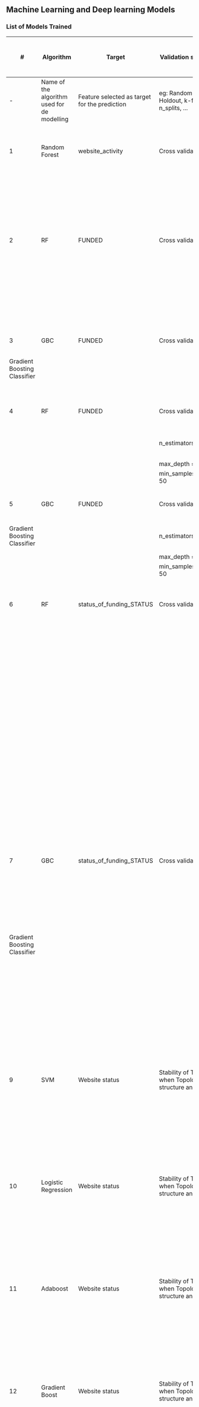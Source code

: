 ## Machine Learning and Deep learning Models

### List of Models Trained

| #                            | Algorithm                                   | Target                                        | Validation strategy                                    | Hyperparameter details                                                                 | Partition                             | Partition details (Train/Test/Validation %) | Metrics                                        | Value of the metric                                                                                                                                                                                                              | Feature importance                                                                         | Value of the feature importance                                                                                                                         | Collaborators working on it | Comments                                                                                                                                                          | notebook link                                                                                                                                                                                                                                                                                  | Mia upload                                                                                                                                                   | Is this model selected for the delivery? |
| ---------------------------- | ------------------------------------------- | --------------------------------------------- | ------------------------------------------------------ | -------------------------------------------------------------------------------------- | ------------------------------------- | ------------------------------------------- | ---------------------------------------------- | -------------------------------------------------------------------------------------------------------------------------------------------------------------------------------------------------------------------------------- | ------------------------------------------------------------------------------------------ | ------------------------------------------------------------------------------------------------------------------------------------------------------- | --------------------------- | ----------------------------------------------------------------------------------------------------------------------------------------------------------------- | ---------------------------------------------------------------------------------------------------------------------------------------------------------------------------------------------------------------------------------------------------------------------------------------------- | ------------------------------------------------------------------------------------------------------------------------------------------------------------ | ---------------------------------------- |
| \-                           | Name of the algorithm used for de modelling | Feature selected as target for the prediction | eg: Random Holdout, k-fold + n\_splits, ...            | min\_samples\_split, n\_estimators, max\_depth, k for k-means based on what features,… | Random, based on dates, …             |                                             | Accuracy, F1, AUC, overfitting at which depth… |                                                                                                                                                                                                                                  | List of feature importance                                                                 | Value for each feature                                                                                                                                  |                             |                                                                                                                                                                   |                                                                                                                                                                                                                                                                                                |                                                                                                                                                              |                                          |
| 1                            | Random Forest                               | website\_activity                             | Cross validation                                       | n\_estimators = 100, max\_depth = 4, min\_samples\_split = 100, random\_state = 42     | Random                                | Development 85% + Validation 15%            | ROC-AUC train/test                             | 0.697                                                                                                                                                                                                                            | burn\_rate (cash spent per month)                                                          | 0.080325                                                                                                                                                | Rocio                       | In this first approach, all the features have been kept. business\_stage or other funding related features appear in the feat importance ranking from position 7. | [Seedstars Model RF v1.ipynb](https://drive.google.com/file/d/1tC8L4Eq2ReyPIyofV_vhYjijOuHrynL9/view?usp=sharing)                                                                                                                                                                              |                                                                                                                                                              | No                                       |
|                              |                                             |                                               |                                                        | Development =<br>Train 70% + Test 30%                                                  | ROC-AUC train/validation              | 0.663                                       | users\_1month                                  | 0.05308                                                                                                                                                                                                                          |                                                                                            |                                                                                                                                                         |                             |
|                              |                                             |                                               |                                                        |                                                                                        |                                       | users\_3month                               | 0.050518                                       |                                                                                                                                                                                                                                  |                                                                                            |                                                                                                                                                         |
|                              |                                             |                                               |                                                        |                                                                                        |                                       |                                             | revenue\_2month                                | 0.04167                                                                                                                                                                                                                          |                                                                                            |                                                                                                                                                         |                             |
|                              |                                             |                                               |                                                        |                                                                                        |                                       |                                             | users\_2month                                  | 0.038485                                                                                                                                                                                                                         |                                                                                            |                                                                                                                                                         |                             |
| 2                            | RF                                          | FUNDED                                        | Cross validation                                       | n\_estimators = 100, max\_depth = 4, min\_samples\_split = 100, random\_state = 42     | Random                                | Development 85% + Validation 15%            | Accuracy                                       | 0.673                                                                                                                                                                                                                            | incorporation\_date                                                                        | 0.071358                                                                                                                                                | Rocio                       | Features related to funding information have been deleted, prediction done on FUNDED                                                                              | [Seedstars Model RF + XGB v2.ipynb](https://drive.google.com/drive/folders/1WDthay_XdUg2XMRuDbfxcHux9oeBGAzB)                                                                                                                                                                                  |                                                                                                                                                              | No                                       |
|                              |                                             |                                               |                                                        | Development =<br>Train 70% + Test 30%                                                  | ROC-AUC                               | 0.7483                                      | number\_transactions\_2month                   | 0.064477                                                                                                                                                                                                                         |                                                                                            | Feature importance doesn't show valuable information                                                                                                    |                             |                                                                                                                                                                   |
|                              |                                             |                                               |                                                        |                                                                                        |                                       | year\_segment\_2019                         | 0.04701                                        |                                                                                                                                                                                                                                  |                                                                                            |                                                                                                                                                         |                             |
|                              |                                             |                                               |                                                        |                                                                                        |                                       |                                             | number\_employees                              | 0.04414                                                                                                                                                                                                                          |                                                                                            |                                                                                                                                                         |                             |                                                                                                                                                                   |
|                              |                                             |                                               |                                                        |                                                                                        |                                       |                                             |                                                |                                                                                                                                                                                                                                  |                                                                                            |                                                                                                                                                         |                             |                                                                                                                                                                   |
| 3                            | GBC                                         | FUNDED                                        | Cross validation                                       | n\_estimators=50, max\_depth=5, min\_samples\_split=100, random\_state=42              | Random                                | Development 85% + Validation 15%            | ROC-AUC                                        | 0.7674                                                                                                                                                                                                                           | incorporation\_date                                                                        | 0.353877                                                                                                                                                | Rocio                       | Features related to funding information have been deleted, prediction done on FUNDED                                                                              | [Seedstars Model RF + XGB v2.ipynb](https://drive.google.com/drive/folders/1WDthay_XdUg2XMRuDbfxcHux9oeBGAzB)                                                                                                                                                                                  |                                                                                                                                                              | No                                       |
| Gradient Boosting Classifier |                                             |                                               |                                                        | Development =<br>Train 70% + Test 30%                                                  |                                       |                                             | number\_employees                              | 0.063082                                                                                                                                                                                                                         |                                                                                            |                                                                                                                                                         |                             |                                                                                                                                                                   |
|                              |                                             |                                               |                                                        |                                                                                        |                                       | burn\_rate                                  | 0.053188                                       |                                                                                                                                                                                                                                  |                                                                                            |                                                                                                                                                         |                             |
|                              |                                             |                                               |                                                        |                                                                                        |                                       |                                             |                                                |                                                                                                                                                                                                                                  |                                                                                            |                                                                                                                                                         |                             |                                                                                                                                                                   |
|                              |                                             |                                               |                                                        |                                                                                        |                                       |                                             |                                                |                                                                                                                                                                                                                                  |                                                                                            |                                                                                                                                                         |                             |                                                                                                                                                                   |
| 4                            | RF                                          | FUNDED                                        | Cross validation                                       | RANDOM\_STATE = 42                                                                     | Random                                | Development 85% + Validation 15%            | ROC-AUC                                        | 0.7464                                                                                                                                                                                                                           | number\_transactions\_2month                                                               | 0.067101                                                                                                                                                | Rocio                       | Features related to funding information have been deleted, prediction done on FUNDED                                                                              | [Seedstars Model RF + XGB v2.ipynb](https://drive.google.com/drive/folders/1WDthay_XdUg2XMRuDbfxcHux9oeBGAzB)                                                                                                                                                                                  |                                                                                                                                                              | No                                       |
|                              |                                             |                                               | n\_estimators = 50                                     |                                                                                        | Development =<br>Train 70% + Test 30% |                                             |                                                | incorporation\_date                                                                                                                                                                                                              | 0.060914                                                                                   |                                                                                                                                                         |                             |                                                                                                                                                                   |                                                                                                                                                                                                                                                                                                |
|                              |                                             |                                               | max\_depth = 4                                         |                                                                                        |                                       |                                             | number\_transactions\_1month                   | 0.051444                                                                                                                                                                                                                         |                                                                                            |                                                                                                                                                         |                             |                                                                                                                                                                   |
|                              |                                             |                                               | min\_samples\_split= 50                                |                                                                                        |                                       |                                             |                                                |                                                                                                                                                                                                                                  |                                                                                            |                                                                                                                                                         |                             |                                                                                                                                                                   |                                                                                                                                                                                                                                                                                                |
|                              |                                             |                                               |                                                        |                                                                                        |                                       |                                             |                                                |                                                                                                                                                                                                                                  |                                                                                            |                                                                                                                                                         |                             |                                                                                                                                                                   |                                                                                                                                                                                                                                                                                                |
| 5                            | GBC                                         | FUNDED                                        | Cross validation                                       | RANDOM\_STATE = 42                                                                     | Random                                | Development 85% + Validation 15%            | ROC-AUC                                        | 0.76789                                                                                                                                                                                                                          | incorporation\_date                                                                        | 0.37667                                                                                                                                                 | Rocio                       | Features related to funding information have been deleted, prediction done on FUNDED                                                                              | [Seedstars Model RF + XGB v2.ipynb](https://drive.google.com/drive/folders/1WDthay_XdUg2XMRuDbfxcHux9oeBGAzB)                                                                                                                                                                                  |                                                                                                                                                              | No                                       |
| Gradient Boosting Classifier |                                             |                                               | n\_estimators = 50                                     |                                                                                        | Development =<br>Train 70% + Test 30% |                                             |                                                | burn\_rate                                                                                                                                                                                                                       | 0.077833                                                                                   |                                                                                                                                                         |                             |                                                                                                                                                                   |                                                                                                                                                                                                                                                                                                |
|                              |                                             |                                               | max\_depth = 4                                         |                                                                                        |                                       |                                             | incorporated                                   | 0.047978                                                                                                                                                                                                                         |                                                                                            |                                                                                                                                                         |                             |                                                                                                                                                                   |
|                              |                                             |                                               | min\_samples\_split= 50                                |                                                                                        |                                       |                                             |                                                |                                                                                                                                                                                                                                  |                                                                                            |                                                                                                                                                         |                             |                                                                                                                                                                   |                                                                                                                                                                                                                                                                                                |
|                              |                                             |                                               |                                                        |                                                                                        |                                       |                                             |                                                |                                                                                                                                                                                                                                  |                                                                                            |                                                                                                                                                         |                             |                                                                                                                                                                   |                                                                                                                                                                                                                                                                                                |
| 6                            | RF                                          | status\_of\_funding\_STATUS                   | Cross validation                                       | n\_estimators = 100, max\_depth = 4, min\_samples\_split = 100, random\_state = 42     | Random                                | Development 85% + Validation 15%            | Accuracy                                       | 0.7913                                                                                                                                                                                                                           | company\_logo                                                                              | 0.067568                                                                                                                                                | Rocio                       | Features related to funding information have been deleted, prediction done on status\_of\_funding\_STATUS (0,1)                                                   | [Seedstars Model RF + XGB v2.ipynb](https://drive.google.com/drive/folders/1WDthay_XdUg2XMRuDbfxcHux9oeBGAzB)                                                                                                                                                                                  | In progress                                                                                                                                                  | No                                       |
|                              |                                             |                                               |                                                        | Development =<br>Train 70% + Test 30%                                                  | ROC-AUC                               | 0.8831                                      | number\_transactions\_2month                   | 0.067299                                                                                                                                                                                                                         |                                                                                            | Confusion matrix show interesting results on prediction of False Positives and False Negatives, however the list of feature importance is not valuable. |                             |                                                                                                                                                                   |
|                              |                                             |                                               |                                                        |                                                                                        |                                       | number\_transactions\_3month                | 0.064543                                       |                                                                                                                                                                                                                                  |                                                                                            |                                                                                                                                                         |                             |
|                              |                                             |                                               |                                                        |                                                                                        |                                       |                                             | role\_0\_Founder                               | 0.050305                                                                                                                                                                                                                         |                                                                                            | The model doesn't show a selection of features that is collectable nor informative                                                                      |                             |                                                                                                                                                                   |
|                              |                                             |                                               |                                                        |                                                                                        |                                       |                                             | number\_transactions\_1month                   | 0.050002                                                                                                                                                                                                                         |                                                                                            |                                                                                                                                                         |                             |                                                                                                                                                                   |
| 7                            | GBC                                         | status\_of\_funding\_STATUS                   | Cross validation                                       | n\_estimators=50, max\_depth=5, min\_samples\_split=100, random\_state=42              | Random                                | Development 85% + Validation 15%            | Accuracy                                       | 0.85133                                                                                                                                                                                                                          | number\_transactions\_1month                                                               | 0.438199                                                                                                                                                | Rocio                       | Features related to funding information have been deleted, prediction done on status\_of\_funding\_STATUS (0,1)                                                   | [Seedstars Model RF + XGB v2.ipynb](https://drive.google.com/drive/folders/1WDthay_XdUg2XMRuDbfxcHux9oeBGAzB)                                                                                                                                                                                  | In progress                                                                                                                                                  | No                                       |
| Gradient Boosting Classifier |                                             |                                               |                                                        | Development =<br>Train 70% + Test 30%                                                  | ROC-AUC                               | 0.9321                                      | company\_logo                                  | 0.211081                                                                                                                                                                                                                         |                                                                                            | More work into the selection of features has to be done in order to make possible the prediction and also obtaining the info from scraping              |                             |                                                                                                                                                                   |
|                              |                                             |                                               |                                                        |                                                                                        |                                       | role\_0\_Other                              | 0.095007                                       |                                                                                                                                                                                                                                  |                                                                                            |                                                                                                                                                         |                             |
|                              |                                             |                                               |                                                        |                                                                                        |                                       |                                             | Number of team members                         | 0.04005                                                                                                                                                                                                                          |                                                                                            |                                                                                                                                                         |                             |                                                                                                                                                                   |
|                              |                                             |                                               |                                                        |                                                                                        |                                       |                                             |                                                |                                                                                                                                                                                                                                  |                                                                                            |                                                                                                                                                         |                             |                                                                                                                                                                   |
| 9                            | SVM                                         | Website status                                | Stability of Tsne, when Topological structure analysis |                                                                                        |                                       | 90/10                                       | Accuracy, Precision, recall, F1-score          | Accuracy : 0.8 Precision class -1: 1 recall class -1: 0.44. f1-score class -1: 0.61 Precision class 0: 0.77 recall class 0: 0.2 f1-score class 0: 0.33 Precision class 1: 0.88 recall class 1: 1 f1-score class 1: 0.88          |                                                                                            |                                                                                                                                                         | Christian                   | reduce overfitting when imputing missing values for continuous variables with Gaussian Mixture Models                                                             | [https://github.com/OmdenaAI/Katapult/blob/master/omdena\_Katapult.ipynb](https://github.com/OmdenaAI/Katapult/blob/master/omdena_Katapult.ipynb)                                                                                                                                              |                                                                                                                                                              |                                          |
| 10                           | Logistic Regression                         | Website status                                | Stability of Tsne, when Topological structure analysis |                                                                                        |                                       | 90/10                                       | Accuracy, Precision, recall, F1-score          | Accuracy : 0.75 Precision class -1: 1 recall class -1: 0.31. f1-score class -1: 0.48 Precision class 0: 0.38 recall class 0: 0.03 f1-score class 0: 0.66 Precision class 1: 0.99 recall class 1: 0.06 f1-score class 1: 0.86     |                                                                                            |                                                                                                                                                         | Christian                   | reduce overfitting when imputing missing values for continuous variables with Gaussian Mixture Models                                                             | [https://github.com/OmdenaAI/Katapult/blob/master/omdena\_Katapult.ipynb](https://github.com/OmdenaAI/Katapult/blob/master/omdena_Katapult.ipynb)                                                                                                                                              |                                                                                                                                                              |                                          |
| 11                           | Adaboost                                    | Website status                                | Stability of Tsne, when Topological structure analysis |                                                                                        |                                       | 90/10                                       | Accuracy, Precision, recall, F1-score          | Accuracy : 0.78 Precision class -1: 0 recall class -1: 0.0. f1-score class -1: 0.0 Precision class 0: 0.61 recall class 0: 0.23 f1-score class 0: 0.34 Precision class 1: 0.81 recall class 1: 0.99 f1-score class 1: 0.88       |                                                                                            |                                                                                                                                                         | Christian                   | reduce overfitting when imputing missing values for continuous variables with Gaussian Mixture Models                                                             | [https://github.com/OmdenaAI/Katapult/blob/master/omdena\_Katapult.ipynb](https://github.com/OmdenaAI/Katapult/blob/master/omdena_Katapult.ipynb)                                                                                                                                              |                                                                                                                                                              |                                          |
| 12                           | Gradient Boost                              | Website status                                | Stability of Tsne, when Topological structure analysis |                                                                                        |                                       | 90/10                                       | Accuracy, Precision, recall, F1-score          | Accuracy : 0.80 Precision class -1: 0.89 recall class -1: 0.50. f1-score class -1: 0.64 Precision class 0: 0.76 recall class 0: 0.33 f1-score class 0: 0.46 Precision class 1: 0.8 recall class 1: 0.97 f1-score class 1: 0.88   |                                                                                            |                                                                                                                                                         | Christian                   | reduce overfitting when imputing missing values for continuous variables with Gaussian Mixture Models                                                             | [https://github.com/OmdenaAI/Katapult/blob/master/omdena\_Katapult.ipynb](https://github.com/OmdenaAI/Katapult/blob/master/omdena_Katapult.ipynb)                                                                                                                                              |                                                                                                                                                              |                                          |
| 13                           | Decision Tree                               | Website status                                | Stability of Tsne, when Topological structure analysis |                                                                                        |                                       | 90/10                                       | Accuracy, Precision, recall, F1-score          | Accuracy : 0.82 Precision class -1: 0.85 recall class -1: 0.69. f1-score class -1: 0.76 Precision class 0: 0.61 recall class 0: 0.60 f1-score class 0: 0.61 Precision class 1: 0.88 recall class 1: 0.89 f1-score class 1: 0.89  |                                                                                            |                                                                                                                                                         | Christian                   | reduce overfitting when imputing missing values for continuous variables with Gaussian Mixture Models                                                             | [https://github.com/OmdenaAI/Katapult/blob/master/omdena\_Katapult.ipynb](https://github.com/OmdenaAI/Katapult/blob/master/omdena_Katapult.ipynb)                                                                                                                                              |                                                                                                                                                              |                                          |
| 14                           | Model Stacking                              | Website status                                | Stability of Tsne, when Topological structure analysis |                                                                                        |                                       | 90/10                                       | Accuracy, Precision, recall, F1-score          | Accuracy : 0.84  Precision class -1: 0.90 recall class -1: 0.56. f1-score class -1: 0.69 Precision class 0: 0.74 recall class 0: 0.54 f1-score class 0: 0.62 Precision class 1: 0.86 recall class 1: 0.95 f1-score class 1: 0.91 |                                                                                            |                                                                                                                                                         | Christian                   | minor sensitivity to overfitting                                                                                                                                  | [https://github.com/OmdenaAI/Katapult/blob/master/omdena\_Katapult.ipynb](https://github.com/OmdenaAI/Katapult/blob/master/omdena_Katapult.ipynb)                                                                                                                                              | Not Compatible                                                                                                                                               |                                          |
| 15                           | XGBoost                                     | Total funding                                 | Cross Validation                                       | n\_splits=10, random\_state=7, shuffle=True                                            | Random                                | 80/20                                       | precision recall f1-score accuracy             | Accuracy : 95.35%<br>Precision class : 0.95 recall class 0: 1.00 . f1-score class 0: 0.98 Precision class 1: 1.00 recall class 1: 0.49 f1-score class 1: 0.66                                                                    |                                                                                            |                                                                                                                                                         | Samruddhi                   | Considered the success factors defines by [task 10](https://docs.google.com/spreadsheets/d/1ZjArggdH0FsAw6LTWMAfDQJIV5e2tf53Ul6PN4ASmCQ/edit#gid=2006721336)      | [https://github.com/OmdenaAI/Katapult/blob/main/Task%202%20Models/seedstars\_ml\_and\_dl.ipynb](https://github.com/OmdenaAI/Katapult/blob/main/Task%202%20Models/seedstars_ml_and_dl.ipynb)                                                                                                    | [https://miamarketplace.com/apps/pmmShZ2H3wyrYV9gCGtNJXEzHp2T6BrHgnuPyH74bzRU](https://miamarketplace.com/apps/pmmShZ2H3wyrYV9gCGtNJXEzHp2T6BrHgnuPyH74bzRU) |                                          |
| 16                           | Random Forest                               | Total funding                                 | Cross Validation                                       | n\_splits=10, random\_state=7, shuffle=True                                            | Random                                | 80/20                                       | precision recall f1-score accuracy             | Accuracy : 95.02% Precision class 0: 0.95 recall class 0: 1.00 . f1-score class 0: 0.97 Precision class 1: 0.95 recall class 1: 0.48 f1-score class 1: 0.63                                                                      |                                                                                            |                                                                                                                                                         | Samruddhi                   | Considered the success factors defines by [task 10](https://docs.google.com/spreadsheets/d/1ZjArggdH0FsAw6LTWMAfDQJIV5e2tf53Ul6PN4ASmCQ/edit#gid=2006721336)      | [https://github.com/OmdenaAI/Katapult/blob/main/Task%202%20Models/seedstars\_ml\_and\_dl.ipynb](https://github.com/OmdenaAI/Katapult/blob/main/Task%202%20Models/seedstars_ml_and_dl.ipynb)                                                                                                    |                                                                                                                                                              |                                          |
| 17                           | Decsion Tree Classifier                     | Total funding                                 | Cross Validation                                       | n\_splits=10, random\_state=7, shuffle=True                                            | Random                                | 80/20                                       | precision recall f1-score accuracy             | Accuracy : 91.81% Precision class : 0.95 recall class 0: 0.95 f1-score class 0: 0.95 Precision class 1: 0.55 recall class 1: 0.55 f1-score class 1: 0.55                                                                         |                                                                                            |                                                                                                                                                         | Samruddhi                   | Considered the success factors defines by [task 10](https://docs.google.com/spreadsheets/d/1ZjArggdH0FsAw6LTWMAfDQJIV5e2tf53Ul6PN4ASmCQ/edit#gid=2006721336)      | [https://github.com/OmdenaAI/Katapult/blob/main/Task%202%20Models/seedstars\_ml\_and\_dl.ipynb](https://github.com/OmdenaAI/Katapult/blob/main/Task%202%20Models/seedstars_ml_and_dl.ipynb)                                                                                                    |                                                                                                                                                              |                                          |
| 18                           | Artificial Neural Networks                  | Website\_activity                             | GridSearchCV                                           | batch\_size': 20, 'epochs': 2, 'optimizer': 'rmsprop'                                  | Random                                | 80/20                                       | Accuracy                                       | Accuracy :0.70                                                                                                                                                                                                                   |                                                                                            |                                                                                                                                                         | Meral                       |                                                                                                                                                                   | [https://github.com/OmdenaAI/Katapult/blob/master/seeedstars\_ANN\_10\_04\_2021.ipynb](https://github.com/OmdenaAI/Katapult/blob/master/seeedstars_ANN_10_04_2021.ipynb)                                                                                                                       |                                                                                                                                                              | No                                       |
| 19                           | Random Forest                               | Website\_activity                             | Stability of Tsne, when Topological structure analysis |                                                                                        |                                       | 90/10                                       | Accuracy, Precision, recall, F1-score          | Accuracy  : 0.89 Precision class 0: 0.91 recall class 0: 0.69 f1-score class 0: 0.79 Precision class 1: 0.89 recall class 1: 0.97 f1-score class 1: 0.93                                                                         |                                                                                            |                                                                                                                                                         | Meral&Ozge                  | Slight improvements on Christian's model                                                                                                                          | [https://github.com/OmdenaAI/Katapult/blob/master/seedstars\_modeling\_31\_04\_2021.ipynb](https://github.com/OmdenaAI/Katapult/blob/master/seedstars_modeling_31_04_2021.ipynb)                                                                                                               |                                                                                                                                                              |                                          |
| 20                           | Adaboost                                    | Website\_activity                             | Stability of Tsne, when Topological structure analysis |                                                                                        |                                       | 90/10                                       | Accuracy, Precision, recall, F1-score          | Accuracy : 0.81 Precision class 0: 0.91 recall class 0: 0.36 f1-score class 0: 0.51 Precision class 1: 0.80 recall class 1: 0.99 f1-score class 1: 0.88                                                                          |                                                                                            |                                                                                                                                                         | Meral&Ozge                  | Slight improvements on Christian's model                                                                                                                          | [https://github.com/OmdenaAI/Katapult/blob/master/seedstars\_modeling\_31\_04\_2021.ipynb](https://github.com/OmdenaAI/Katapult/blob/master/seedstars_modeling_31_04_2021.ipynb)                                                                                                               |                                                                                                                                                              |                                          |
| 21                           | Gradient Boost                              | Website\_activity                             | Stability of Tsne, when Topological structure analysis |                                                                                        |                                       | 90/10                                       | Accuracy, Precision, recall, F1-score          | Accuracy : 0.83 Precision class 0: 0.96 recall class 0: 0.41 f1-score class 0: 0.57 Precision class 1: 0.81 recall class 1: 0.99 f1-score class 1: 0.89                                                                          |                                                                                            |                                                                                                                                                         | Meral&Ozge                  | Slight improvements on Christian's model                                                                                                                          | [https://github.com/OmdenaAI/Katapult/blob/master/seedstars\_modeling\_31\_04\_2021.ipynb](https://github.com/OmdenaAI/Katapult/blob/master/seedstars_modeling_31_04_2021.ipynb)                                                                                                               |                                                                                                                                                              |                                          |
| 22                           | Decision Tree                               | Website\_activity                             | Stability of Tsne, when Topological structure analysis |                                                                                        |                                       | 90/10                                       | Accuracy, Precision, recall, F1-score          | Accuracy : 0.87 Precision class 0: 0.82 recall class 0: 0.71 f1-score class 0: 0.76 Precision class 1: 0.89 recall class 1: 0.94 f1-score class 1: 0.92                                                                          |                                                                                            |                                                                                                                                                         | Meral&Ozge                  | Slight improvements on Christian's model                                                                                                                          | [https://github.com/OmdenaAI/Katapult/blob/master/seedstars\_modeling\_31\_04\_2021.ipynb](https://github.com/OmdenaAI/Katapult/blob/master/seedstars_modeling_31_04_2021.ipynb)                                                                                                               |                                                                                                                                                              |                                          |
| 23                           | Linear Multiple Regression                  | Website\_activity                             | Cross validation                                       |                                                                                        | Random                                | 90/10                                       | Accuracy                                       | Accuracy:0.94                                                                                                                                                                                                                    | Performance\_Indicator<br>Control\_of\_Corruption<br>Rule\_of\_Law<br>Political\_Stability |                                                                                                                                                         | Yassmin Shawki              | Indicators of many startups in UK, with 3 success factors (Political Stability, Rule of Law, Control of Corruption)                                               | [https://github.com/OmdenaAI/Katapult/tree/main/Collect-explore-analyze-and-visualize-success-factors%2C-UK-statups](https://github.com/OmdenaAI/Katapult/tree/main/Collect-explore-analyze-and-visualize-success-factors%2C-UK-statups)                                                       |                                                                                                                                                              |                                          |
| 24                           | Linear Multiple Regression                  | Website\_activity                             | Cross validation                                       |                                                                                        | Random                                | 90/10                                       | Accuracy                                       | Accuracy:0.889                                                                                                                                                                                                                   | Performance\_Indicator<br>Government\_Effectivness<br>Regulatory\_Quality<br>              |                                                                                                                                                         | Yassmin Shawki              | Indicators of many startups in UK, with 2 success factors (Government Effectiveness, Regulatory Quality)                                                          | [https://github.com/OmdenaAI/Katapult/tree/main/Collect-explore-analyze-and-visualize-success-factors%2C-UK-statups](https://github.com/OmdenaAI/Katapult/tree/main/Collect-explore-analyze-and-visualize-success-factors%2C-UK-statups)                                                       |                                                                                                                                                              |                                          |
| 25                           | Logistic Regression                         | Website\_activity                             | Stability of Tsne, when Topological structure analysis |                                                                                        |                                       | 80/20                                       | Accuracy                                       | Accuracy:0.730                                                                                                                                                                                                                   |                                                                                            |                                                                                                                                                         | Yassmin Shawki              |                                                                                                                                                                   | [https://github.com/OmdenaAI/Katapult/tree/main/Collect-explore-analyze-and-visualize-success-factors%2C-UK-statups](https://github.com/OmdenaAI/Katapult/tree/main/Collect-explore-analyze-and-visualize-success-factors%2C-UK-statups)                                                       | [https://miamarketplace.com/apps/jl3qiW8QcgmGgX5BYZTBUAEBQhklu5thANk1ImDzP26c](https://miamarketplace.com/apps/jl3qiW8QcgmGgX5BYZTBUAEBQhklu5thANk1ImDzP26c) |                                          |
| 26                           | Keras Deep Learning Model                   | Total funding                                 | binary\_crossentropy                                   |                                                                                        |                                       | 80/20                                       | Accuracy                                       | Accuracy: 0.9126                                                                                                                                                                                                                 |                                                                                            |                                                                                                                                                         | Samruddhi                   | Considered the success factors defines by [task 10](https://docs.google.com/spreadsheets/d/1ZjArggdH0FsAw6LTWMAfDQJIV5e2tf53Ul6PN4ASmCQ/edit#gid=2006721336)      | [https://github.com/OmdenaAI/Katapult/blob/main/Task%202%20Models/seedstars\_ml\_and\_dl.ipynb](https://github.com/OmdenaAI/Katapult/blob/main/Task%202%20Models/seedstars_ml_and_dl.ipynb)                                                                                                    | [https://miamarketplace.com/apps/1r5AGdJpTXgJwTGWWgiXwKEjZtNToLd64do63gQpwhkR](https://miamarketplace.com/apps/1r5AGdJpTXgJwTGWWgiXwKEjZtNToLd64do63gQpwhkR) |                                          |
| 27                           | Keras Deep Learning Model                   | Total funding                                 | cross validation                                       | 20 epochs, batch size= 16, 1 hidden layer of 500 neurons                               | Random                                | 80/20                                       | Accuracy & AUC                                 | Validation accuracy: 087<br>Validation AUC: 0.94                                                                                                                                                                                 |                                                                                            |                                                                                                                                                         | Karem Chatti                |                                                                                                                                                                   | [https://github.com/OmdenaAI/Katapult/blob/main/Task%202%20Models/neural\_nets.ipynb](https://github.com/OmdenaAI/Katapult/blob/main/Task%202%20Models/neural_nets.ipynb)                                                                                                                      |                                                                                                                                                              |                                          |
| 28                           | Scikit-learn Logistic Regression            | Website\_activity                             | binary                                                 |                                                                                        |                                       | 80/20                                       | Accuracy                                       | Accuracy:0.703                                                                                                                                                                                                                   |                                                                                            |                                                                                                                                                         | Yassmin Shawki              |                                                                                                                                                                   | [https://github.com/OmdenaAI/Katapult/blob/main/Collect-explore-analyze-and-visualize-success-factors%2C-UK-statups/model.joblibrr.slides.html](https://github.com/OmdenaAI/Katapult/blob/main/Collect-explore-analyze-and-visualize-success-factors%2C-UK-statups/model.joblibrr.slides.html) | [https://miamarketplace.com/apps/22Nq2It4uHZxDSrGHobseCwVUIhrBWCXhU14qR8n129h](https://miamarketplace.com/apps/22Nq2It4uHZxDSrGHobseCwVUIhrBWCXhU14qR8n129h) |                                          |
| 29                           | Keras Deep Learning Model                   | Total funding                                 | cross validation                                       | 3 epochs, batch size= 8, 2 hidden layer of 20 fully connected neurons each             | Random                                | 80/20                                       | Accuracy & AUC                                 | Validation accuracy: 0.84 Validation AUC: 0.91                                                                                                                                                                                   |                                                                                            |                                                                                                                                                         | Karem Chatti                | Changed all features to categorical                                                                                                                               | [https://github.com/OmdenaAI/Katapult/blob/main/Task%202%20Models/Neural%20Nets%20-%20Final.ipynb](https://github.com/OmdenaAI/Katapult/blob/main/Task%202%20Models/Neural%20Nets%20-%20Final.ipynb)                                                                                           | [https://miamarketplace.com/apps/9K7te8j1U4pFyCINA2DyDptx8Q4kLHkWWSGylh7XtbSs](https://miamarketplace.com/apps/9K7te8j1U4pFyCINA2DyDptx8Q4kLHkWWSGylh7XtbSs) |

